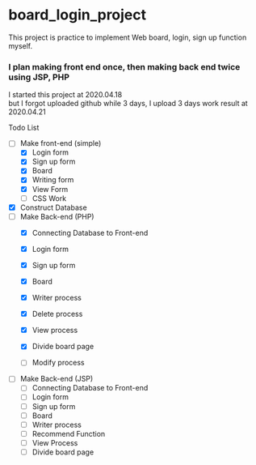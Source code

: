 # board_login_project  
This project is practice to implement Web board, login, sign up function myself.  
### I plan making front end once, then making back end twice using JSP, PHP ###  

I started this project at 2020.04.18  
but I forgot uploaded github while 3 days, I upload 3 days work result at 2020.04.21  
  
Todo List


- [ ] Make front-end (simple)  
  - [x] Login form  
  - [x] Sign up form  
  - [x] Board  
  - [x] Writing form 
  - [x] View Form
  - [ ] CSS Work  
  
- [x] Construct Database
- [ ] Make Back-end (PHP)  
  - [x] Connecting Database to Front-end  
  - [x] Login form  
  - [x] Sign up form  
  - [x] Board  
  - [x] Writer process
  - [x] Delete process
  - [x] View process
  - [x] Divide board page
  - [ ] Modify process

  
- [ ] Make Back-end (JSP)  
  - [ ] Connecting Database to Front-end  
  - [ ] Login form  
  - [ ] Sign up form  
  - [ ] Board  
  - [ ] Writer process
  - [ ] Recommend Function
  - [ ] View Process
  - [ ] Divide board page

